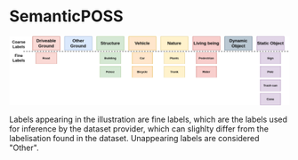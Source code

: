 # SemanticPOSS

![Coarse Labels SP](../figures/CoarseLabels-SP.png "Coarse Labels to SemanticPOSS")

Labels appearing in the illustration are fine labels, which are the labels used for inference by the dataset provider, which can slighlty differ from the labelisation found in the dataset. Unappearing labels are considered "Other".




